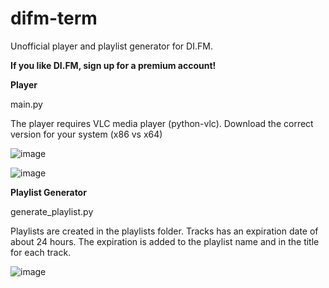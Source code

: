 # difm-term
Unofficial player and playlist generator for DI.FM. 

**If you like DI.FM, sign up for a premium account!**

**Player**

main.py

The player requires VLC media player (python-vlc). Download the correct version for your system (x86 vs x64)

![image](https://user-images.githubusercontent.com/1930031/135164286-b39f839b-a660-48db-a701-39fb21d754f5.png)

![image](https://user-images.githubusercontent.com/1930031/135164358-79cd5dcd-8663-419e-be42-e9504a1ec9ae.png)


**Playlist Generator**

generate_playlist.py

Playlists are created in the playlists folder. Tracks has an expiration date of about 24 hours. The expiration is added to the playlist name and in the title for each track.

![image](https://user-images.githubusercontent.com/1930031/135164749-2d13972d-d6e8-4883-a1fa-525ad126ef58.png)


